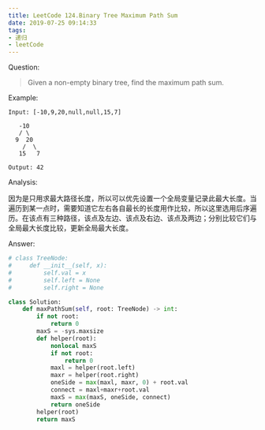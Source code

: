 ```yaml
---
title: LeetCode 124.Binary Tree Maximum Path Sum
date: 2019-07-25 09:14:33
tags: 
- 递归
- leetCode
---
```


Question:

> Given a non-empty binary tree, find the maximum path sum.

<!--more-->

Example:

    Input: [-10,9,20,null,null,15,7]

       -10
       / \
      9  20
        /  \
       15   7

    Output: 42

Analysis:

因为是只用求最大路径长度，所以可以优先设置一个全局变量记录此最大长度。当遍历到某一点时，需要知道它左右各自最长的长度用作比较，所以这里选用后序遍历。在该点有三种路径，该点及左边、该点及右边、该点及两边；分别比较它们与全局最大长度比较，更新全局最大长度。

Answer:

``` python
# class TreeNode:
#     def __init__(self, x):
#         self.val = x
#         self.left = None
#         self.right = None

class Solution:
    def maxPathSum(self, root: TreeNode) -> int:
        if not root:
            return 0
        maxS = -sys.maxsize
        def helper(root):
            nonlocal maxS
            if not root:
                return 0
            maxl = helper(root.left)
            maxr = helper(root.right)
            oneSide = max(maxl, maxr, 0) + root.val
            connect = maxl+maxr+root.val
            maxS = max(maxS, oneSide, connect)
            return oneSide
        helper(root)
        return maxS
```
